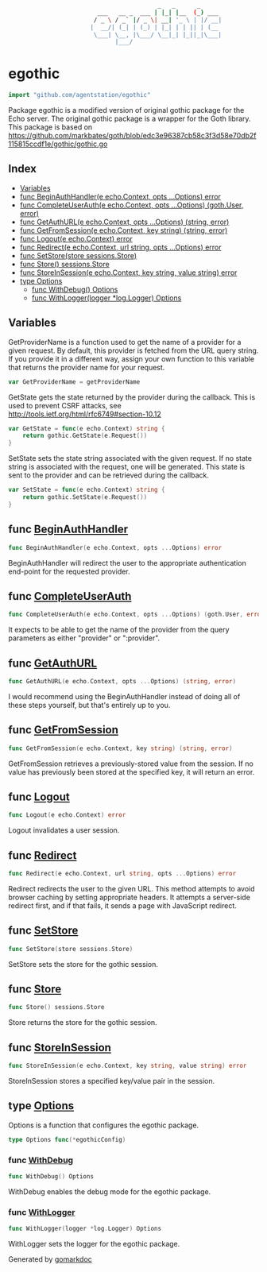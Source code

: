 ```sh
                                          _   _      _
                         ___   __ _  ___ | |_| |__  (_) ___ 
                        / _ \ / _` |/ _ \| __| '_ \ | |/ __|
                       |  __/| (_| | (_) | |_| | | || | (__ 
                        \___| \__, |\___/ \__|_| |_||_|\___|
                              |___/                     
```

<!-- gomarkdoc:embed:start -->

<!-- Code generated by gomarkdoc. DO NOT EDIT -->

# egothic

```go
import "github.com/agentstation/egothic"
```

Package egothic is a modified version of original gothic package for the Echo server. The original gothic package is a wrapper for the Goth library. This package is based on https://github.com/markbates/goth/blob/edc3e96387cb58c3f3d58e70db2f115815ccdf1e/gothic/gothic.go

## Index

- [Variables](<#variables>)
- [func BeginAuthHandler\(e echo.Context, opts ...Options\) error](<#BeginAuthHandler>)
- [func CompleteUserAuth\(e echo.Context, opts ...Options\) \(goth.User, error\)](<#CompleteUserAuth>)
- [func GetAuthURL\(e echo.Context, opts ...Options\) \(string, error\)](<#GetAuthURL>)
- [func GetFromSession\(e echo.Context, key string\) \(string, error\)](<#GetFromSession>)
- [func Logout\(e echo.Context\) error](<#Logout>)
- [func Redirect\(e echo.Context, url string, opts ...Options\) error](<#Redirect>)
- [func SetStore\(store sessions.Store\)](<#SetStore>)
- [func Store\(\) sessions.Store](<#Store>)
- [func StoreInSession\(e echo.Context, key string, value string\) error](<#StoreInSession>)
- [type Options](<#Options>)
  - [func WithDebug\(\) Options](<#WithDebug>)
  - [func WithLogger\(logger \*log.Logger\) Options](<#WithLogger>)


## Variables

<a name="GetProviderName"></a>GetProviderName is a function used to get the name of a provider for a given request. By default, this provider is fetched from the URL query string. If you provide it in a different way, assign your own function to this variable that returns the provider name for your request.

```go
var GetProviderName = getProviderName
```

<a name="GetState"></a>GetState gets the state returned by the provider during the callback. This is used to prevent CSRF attacks, see http://tools.ietf.org/html/rfc6749#section-10.12

```go
var GetState = func(e echo.Context) string {
    return gothic.GetState(e.Request())
}
```

<a name="SetState"></a>SetState sets the state string associated with the given request. If no state string is associated with the request, one will be generated. This state is sent to the provider and can be retrieved during the callback.

```go
var SetState = func(e echo.Context) string {
    return gothic.SetState(e.Request())
}
```

<a name="BeginAuthHandler"></a>
## func [BeginAuthHandler](<https://github.com/agentstation/egothic/blob/master/egothic.go#L39>)

```go
func BeginAuthHandler(e echo.Context, opts ...Options) error
```

BeginAuthHandler will redirect the user to the appropriate authentication end\-point for the requested provider.

<a name="CompleteUserAuth"></a>
## func [CompleteUserAuth](<https://github.com/agentstation/egothic/blob/master/egothic.go#L122>)

```go
func CompleteUserAuth(e echo.Context, opts ...Options) (goth.User, error)
```

It expects to be able to get the name of the provider from the query parameters as either "provider" or ":provider".

<a name="GetAuthURL"></a>
## func [GetAuthURL](<https://github.com/agentstation/egothic/blob/master/egothic.go#L70>)

```go
func GetAuthURL(e echo.Context, opts ...Options) (string, error)
```

I would recommend using the BeginAuthHandler instead of doing all of these steps yourself, but that's entirely up to you.

<a name="GetFromSession"></a>
## func [GetFromSession](<https://github.com/agentstation/egothic/blob/master/egothic.go#L275>)

```go
func GetFromSession(e echo.Context, key string) (string, error)
```

GetFromSession retrieves a previously\-stored value from the session. If no value has previously been stored at the specified key, it will return an error.

<a name="Logout"></a>
## func [Logout](<https://github.com/agentstation/egothic/blob/master/egothic.go#L250>)

```go
func Logout(e echo.Context) error
```

Logout invalidates a user session.

<a name="Redirect"></a>
## func [Redirect](<https://github.com/agentstation/egothic/blob/master/redirect.go#L46>)

```go
func Redirect(e echo.Context, url string, opts ...Options) error
```

Redirect redirects the user to the given URL. This method attempts to avoid browser caching by setting appropriate headers. It attempts a server\-side redirect first, and if that fails, it sends a page with JavaScript redirect.

<a name="SetStore"></a>
## func [SetStore](<https://github.com/agentstation/egothic/blob/master/egothic.go#L24>)

```go
func SetStore(store sessions.Store)
```

SetStore sets the store for the gothic session.

<a name="Store"></a>
## func [Store](<https://github.com/agentstation/egothic/blob/master/egothic.go#L29>)

```go
func Store() sessions.Store
```

Store returns the store for the gothic session.

<a name="StoreInSession"></a>
## func [StoreInSession](<https://github.com/agentstation/egothic/blob/master/egothic.go#L269>)

```go
func StoreInSession(e echo.Context, key string, value string) error
```

StoreInSession stores a specified key/value pair in the session.

<a name="Options"></a>
## type [Options](<https://github.com/agentstation/egothic/blob/master/options.go#L9>)

Options is a function that configures the egothic package.

```go
type Options func(*egothicConfig)
```

<a name="WithDebug"></a>
### func [WithDebug](<https://github.com/agentstation/egothic/blob/master/options.go#L39>)

```go
func WithDebug() Options
```

WithDebug enables the debug mode for the egothic package.

<a name="WithLogger"></a>
### func [WithLogger](<https://github.com/agentstation/egothic/blob/master/options.go#L46>)

```go
func WithLogger(logger *log.Logger) Options
```

WithLogger sets the logger for the egothic package.

Generated by [gomarkdoc](<https://github.com/princjef/gomarkdoc>)


<!-- gomarkdoc:embed:end -->